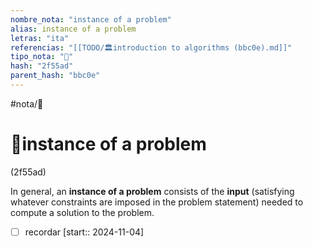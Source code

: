 ```yaml
---
nombre_nota: "instance of a problem"
alias: instance of a problem
letras: "ita"
referencias: "[[TODO/🏛️introduction to algorithms (bbc0e).md]]"
tipo_nota: "📑"
hash: "2f55ad"
parent_hash: "bbc0e"
---
```


#nota/📑

# 📑instance of a problem
<div class="hash">(2f55ad)</div>



 In general, an __instance of a problem__ consists of the  __input__   (satisfying whatever constraints are imposed in the problem statement) needed to compute a solution to the problem.

- [ ] recordar  [start:: 2024-11-04]
